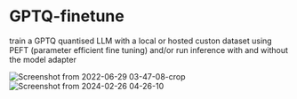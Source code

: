 # GPTQ-finetune
train a GPTQ quantised LLM with a local or hosted custon dataset using PEFT (parameter efficient fine tuning)  and/or run inference with and without the model adapter

![Screenshot from 2022-06-29 03-47-08-crop](https://github.com/sujitvasanth/GPTQlocalcustomPEFTdualinference/assets/18464444/72223b31-88e3-4c8d-953a-7d433b18449d)
![Screenshot from 2024-02-26 04-26-10](https://github.com/sujitvasanth/GPTQlocalcustomPEFTdualinference/assets/18464444/8c7c2237-2891-4754-b929-e343c65f55b3)
